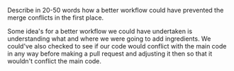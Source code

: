 Describe in 20-50 words how a better workflow could have prevented the merge conflicts in the first place.

Some idea's for a better workflow we could have undertaken is understanding what and where we were going to add ingredients. We could've also checked to see if our code would conflict with the main code in any way before making a pull request and adjusting it then so that it wouldn't conflict the main code.
